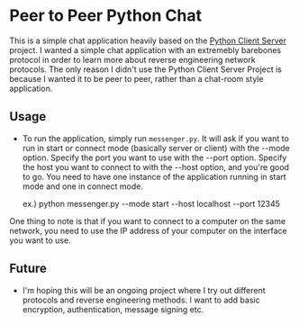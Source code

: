 # Peer to Peer Python Chat

This is a simple chat application heavily based on the [Python Client Server](https://github.com/pricheal/python-client-server) project. I wanted a simple chat application with an extremebly barebones protocol in order to learn more about reverse engineering network protocols. The only reason I didn't use the Python Client Server Project is because I wanted it to be peer to peer, rather than a chat-room style application. 

## Usage

* To run the application, simply run `messenger.py`. It will ask if you want to run in start or connect mode (basically server or client) with the --mode option. Specify the port you want to use with the --port option. Specify the host you want to connect to with the --host option, and you're good to go. You need to have one instance of the application running in start mode and one in connect mode.

    ex.)
    python messenger.py --mode start --host localhost --port 12345

One thing to note is that if you want to connect to a computer on the same network, you need to use the IP address of your computer on the interface you want to use. 


## Future

* I'm hoping this will be an ongoing project where I try out different protocols and reverse engineering methods. I want to add basic encryption, authentication, message signing etc. 
